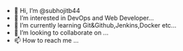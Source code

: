 - 👋 Hi, I’m @subhojitb44
- 👀 I’m interested in DevOps and Web Developer...
- 🌱 I’m currently learning  Git&Github,Jenkins,Docker etc...
- 💞️ I’m looking to collaborate on ...
- 📫 How to reach me ...

<!---
subhojitb44/subhojitb44 is a ✨ special ✨ repository because its `README.md` (this file) appears on your GitHub profile.
You can click the Preview link to take a look at your changes.
--->
